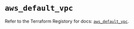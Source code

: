 # `aws_default_vpc`

Refer to the Terraform Registory for docs: [`aws_default_vpc`](https://registry.terraform.io/providers/hashicorp/aws/5.9.0/docs/resources/default_vpc).
